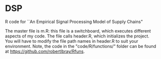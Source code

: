 DSP
===

R code for ``An Empirical Signal Processing Model of Supply Chains"

The master file is m.R: this file is a switchboard, which executes different aspects of my code. The file calls header.R, which initializes the project. You will have to modify the file path names in header.R to suit your environment. Note, the code in the "code/R/functions/" folder can be found at https://github.com/robertlbray/Rfuns.